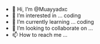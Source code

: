 - 👋 Hi, I’m @Muayyadxc
- 👀 I’m interested in ... coding
- 🌱 I’m currently learning ... coding
- 💞️ I’m looking to collaborate on ...
- 📫 How to reach me ...

<!---
Muayyadxc/Muayyadxc is a ✨ special ✨ repository because its `README.md` (this file) appears on your GitHub profile.
You can click the Preview link to take a look at your changes.
--->
